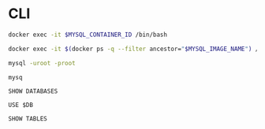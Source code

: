 # CLI

```sh
docker exec -it $MYSQL_CONTAINER_ID /bin/bash 
```

```sh
docker exec -it $(docker ps -q --filter ancestor="$MYSQL_IMAGE_NAME") /bin/bash 
```

```sh
mysql -uroot -proot
```

```
mysq
```

```
SHOW DATABASES
```

```
USE $DB
```

```
SHOW TABLES 
```